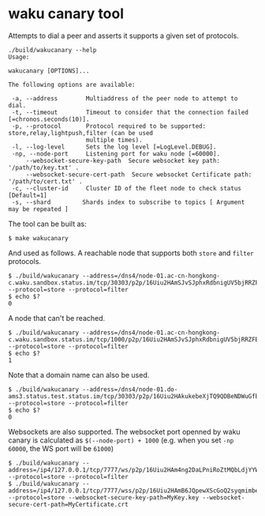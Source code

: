 # waku canary tool

Attempts to dial a peer and asserts it supports a given set of protocols.

```console
./build/wakucanary --help
Usage:

wakucanary [OPTIONS]...

The following options are available:

 -a, --address        Multiaddress of the peer node to attempt to dial.
 -t, --timeout        Timeout to consider that the connection failed [=chronos.seconds(10)].
 -p, --protocol       Protocol required to be supported: store,relay,lightpush,filter (can be used
                      multiple times).
 -l, --log-level      Sets the log level [=LogLevel.DEBUG].
 -np, --node-port     Listening port for waku node [=60000].
     --websocket-secure-key-path  Secure websocket key path:   '/path/to/key.txt' .
     --websocket-secure-cert-path  Secure websocket Certificate path:   '/path/to/cert.txt' .
 -c, --cluster-id     Cluster ID of the fleet node to check status [Default=1]
 -s, --shard         Shards index to subscribe to topics [ Argument may be repeated ]

```

The tool can be built as:

```console
$ make wakucanary
```

And used as follows. A reachable node that supports both `store` and `filter` protocols.

```console
$ ./build/wakucanary --address=/dns4/node-01.ac-cn-hongkong-c.waku.sandbox.status.im/tcp/30303/p2p/16Uiu2HAmSJvSJphxRdbnigUV5bjRRZFBhTtWFTSyiKaQByCjwmpV --protocol=store --protocol=filter
$ echo $?
0
```

A node that can't be reached.
```console
$ ./build/wakucanary --address=/dns4/node-01.ac-cn-hongkong-c.waku.sandbox.status.im/tcp/1000/p2p/16Uiu2HAmSJvSJphxRdbnigUV5bjRRZFBhTtWFTSyiKaQByCjwmpV --protocol=store --protocol=filter
$ echo $?
1
```

Note that a domain name can also be used.
```console
$ ./build/wakucanary --address=/dns4/node-01.do-ams3.status.test.status.im/tcp/30303/p2p/16Uiu2HAkukebeXjTQ9QDBeNDWuGfbaSg79wkkhK4vPocLgR6QFDf --protocol=store --protocol=filter
$ echo $?
0
```

Websockets are also supported. The websocket port openned by waku canary is calculated as `$(--node-port) + 1000` (e.g. when you set `-np 60000`, the WS port will be `61000`)
```console
$ ./build/wakucanary --address=/ip4/127.0.0.1/tcp/7777/ws/p2p/16Uiu2HAm4ng2DaLPniRoZtMQbLdjYYWnXjrrJkGoXWCoBWAdn1tu --protocol=store --protocol=filter
$ ./build/wakucanary --address=/ip4/127.0.0.1/tcp/7777/wss/p2p/16Uiu2HAmB6JQpewXScGoQ2syqmimbe4GviLxRwfsR8dCpwaGBPSE --protocol=store --websocket-secure-key-path=MyKey.key --websocket-secure-cert-path=MyCertificate.crt
```
